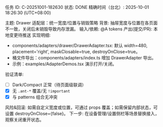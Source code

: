 任务 ID: C-20251001-182630
状态: DONE
精确时间（台北）: 2025-10-01 18:26:30 (UTC+08:00)

主题: Drawer 适配层：统一宽度/位置与销毁策略
背景: 抽屉宽度与位置在各页面不一致，关闭后未销毁导致内存泄漏。
输入/依赖: @A tokens
产出(提交/PR): 本地变更待推送
实现明细:

- components/adapters/drawer/DrawerAdapter.tsx: 默认 width=480, placement='right', maskClosable=true, destroyOnClose=true。
- 桶文件导出：components/adapters/index.ts 增加 DrawerAdapter 导出。
- 示例：examples/AdapterDemos.tsx 演示打开/关闭。

验证清单:
- [ ] Dark/Compact 正常（待页面级联调）
- [x] 无 `.ant-*` 覆盖/无 `!important`
- [x] 与 patterns 组合无冲突

风险&回滚: 如需自定义宽度或位置，可通过 props 覆盖；如需保留内部状态，可设置 destroyOnClose={false}。
下一步: 在设备管理/设置侧栏等场景替换接入，观察关闭重开状态。
